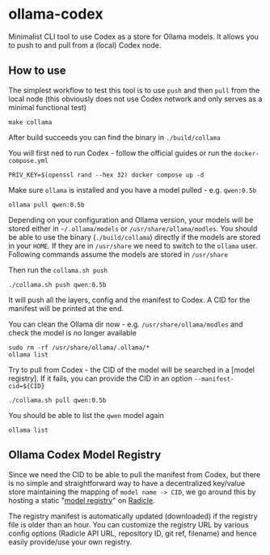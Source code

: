 # ollama-codex

Minimalist CLI tool to use Codex as a store for Ollama models. It allows you to push to and pull from a (local) Codex node. 

## How to use

The simplest workflow to test this tool is to use `push` and then `pull` from the local node (this obviously does not use Codex network and only serves as a minimal functional test)

```
make collama
```

After build succeeds you can find the binary in `./build/collama`

You will first ned to run Codex - follow the official guides or run the `docker-compose.yml`

```
PRIV_KEY=$(openssl rand --hex 32) docker compose up -d
```

Make sure `ollama` is installed and you have a model pulled - e.g. `qwen:0.5b`

```
ollama pull qwen:0.5b
```

Depending on your configuration and Ollama version, your models will be stored either in `~/.ollama/models` or `/usr/share/ollama/modles`. You should be able to use the binary (`./build/collama`) directly if the models are stored in your `HOME`. If they are in `/usr/share` we need to switch to the `ollama` user. Following commands assume the models are stored in `/usr/share`

Then run the `collama.sh push`

```
./collama.sh push qwen:0.5b
```

It will push all the layers, config and the manifest to Codex. A CID for the manifest will be printed at the end.

You can clean the Ollama dir now - e.g. `/usr/share/ollama/modles` and check the model is no longer available

```
sudo rm -rf /usr/share/ollama/.ollama/*
ollama list
```

Try to pull from Codex - the CID of the model will be searched in a [model registry]. If it fails, you can provide the CID in an option `--manifest-cid=${CID}`

```
./collama.sh pull qwen:0.5b
```

You should be able to list the `qwen` model again

```
ollama list
```

## Ollama Codex Model Registry

Since we need the CID to be able to pull the manifest from Codex, but there is no simple and straightforward way to have a decentralized key/value store maintaining the mapping of `model name -> CID`, we go around this by hosting a static "[model registry](https://app.radicle.xyz/nodes/seed.radicle.garden/rad:z4UyZVeb2hy7oKxZ1mUgR1ujAzFsy)" on [Radicle](https://radicle.xyz). 

The registry manifest is automatically updated (downloaded) if the registry file is older than an hour. You can customize the registry URL by various config options (Radicle API URL, repository ID, git ref, filename) and hence easily provide/use your own registry.